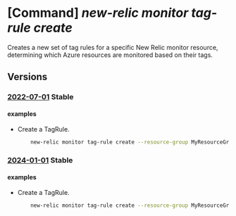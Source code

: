 # [Command] _new-relic monitor tag-rule create_

Creates a new set of tag rules for a specific New Relic monitor resource, determining which Azure resources are monitored based on their tags.

## Versions

### [2022-07-01](/Resources/mgmt-plane/L3N1YnNjcmlwdGlvbnMve30vcmVzb3VyY2Vncm91cHMve30vcHJvdmlkZXJzL25ld3JlbGljLm9ic2VydmFiaWxpdHkvbW9uaXRvcnMve30vdGFncnVsZXMve30=/2022-07-01.xml) **Stable**

<!-- mgmt-plane /subscriptions/{}/resourcegroups/{}/providers/newrelic.observability/monitors/{}/tagrules/{} 2022-07-01 -->

#### examples

- Create a TagRule.
    ```bash
        new-relic monitor tag-rule create --resource-group MyResourceGroup --monitor-name MyNewRelicMonitor --name default --log-rules send-aad-logs="Enabled" send-subscription-logs="Enabled" send-activity-logs="Enabled" filtering-tags=[] --metric-rules user-email="UserEmail@123.com" filtering-tags=[{"name":"Environment","value":"Prod","action":"Include"}]
    ```

### [2024-01-01](/Resources/mgmt-plane/L3N1YnNjcmlwdGlvbnMve30vcmVzb3VyY2Vncm91cHMve30vcHJvdmlkZXJzL25ld3JlbGljLm9ic2VydmFiaWxpdHkvbW9uaXRvcnMve30vdGFncnVsZXMve30=/2024-01-01.xml) **Stable**

<!-- mgmt-plane /subscriptions/{}/resourcegroups/{}/providers/newrelic.observability/monitors/{}/tagrules/{} 2024-01-01 -->

#### examples

- Create a TagRule.
    ```bash
        new-relic monitor tag-rule create --resource-group MyResourceGroup --monitor-name MyNewRelicMonitor --name default --log-rules send-aad-logs="Enabled" send-subscription-logs="Enabled" send-activity-logs="Enabled" filtering-tags=[] --metric-rules user-email="UserEmail@123.com" filtering-tags=[{"name":"Environment","value":"Prod","action":"Include"}]
    ```
